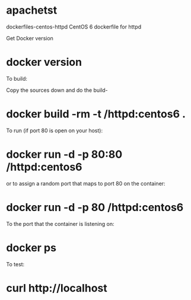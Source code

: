 # apachetst
dockerfiles-centos-httpd
CentOS 6 dockerfile for httpd

Get Docker version

# docker version
To build:

Copy the sources down and do the build-

# docker build -rm -t <username>/httpd:centos6 .
To run (if port 80 is open on your host):

# docker run -d -p 80:80 <username>/httpd:centos6
or to assign a random port that maps to port 80 on the container:

# docker run -d -p 80 <username>/httpd:centos6
To the port that the container is listening on:

# docker ps
To test:

# curl http://localhost
